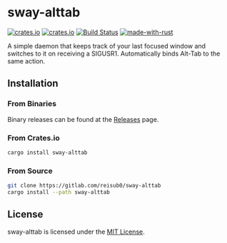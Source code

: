 # sway-alttab

[![crates.io](https://flat.badgen.net/crates/v/sway-alttab)](https://crates.io/crates/sway-alttab) [![crates.io](https://flat.badgen.net/crates/d/sway-alttab)](https://crates.io/crates/sway-alttab) [![Build Status](https://flat.badgen.net/github/checks/reisub0/sway-alttab?label=build)](https://github.com/reisub0/sway-alttab/actions?query=workflow%3Abuild) [![made-with-rust](https://flat.badgen.net/badge/made%20with%20♥/rust/dea584)](https://www.rust-lang.org/)

A simple daemon that keeps track of your last focused window and switches to it on receiving a SIGUSR1. Automatically binds Alt-Tab to the same action.

## Installation

### From Binaries

Binary releases can be found at the [Releases](https://github.com/reisub0/sway-alttab/releases/latest) page.

### From Crates.io

```bash
cargo install sway-alttab
```

### From Source

```bash
git clone https://gitlab.com/reisub0/sway-alttab
cargo install --path sway-alttab
```


## License

sway-alttab is licensed under the [MIT License](https://choosealicense.com/licenses/mit/).
